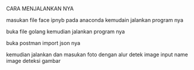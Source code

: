 CARA MENJALANKAN NYA 

masukan file face ipnyb pada anaconda kemudain jalankan program nya

buka file golang kemudian jalankan program nya

buka postman import json nya 

kemudian jalankan dan masukan foto dengan alur
detek image
input name image
deteksi gambar 